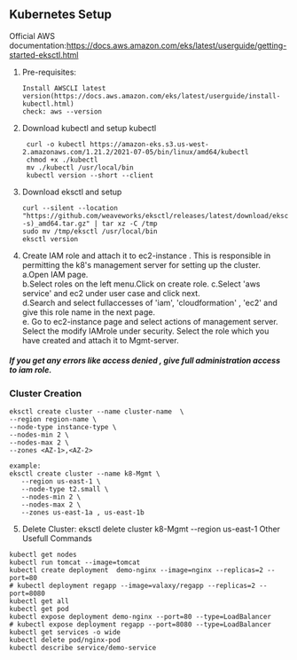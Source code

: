 ## Kubernetes Setup
Official AWS documentation:https://docs.aws.amazon.com/eks/latest/userguide/getting-started-eksctl.html

1. Pre-requisites:
   ```Setup aws ec2-instance (serves as management server)
   Install AWSCLI latest version(https://docs.aws.amazon.com/eks/latest/userguide/install-kubectl.html)
   check: aws --version
   ```
2. Download kubectl and setup kubectl
   ```
    curl -o kubectl https://amazon-eks.s3.us-west-2.amazonaws.com/1.21.2/2021-07-05/bin/linux/amd64/kubectl
    chmod +x ./kubectl
    mv ./kubectl /usr/local/bin 
    kubectl version --short --client
    ```
3. Download eksctl and setup
    ```
    curl --silent --location "https://github.com/weaveworks/eksctl/releases/latest/download/eksctl_$(uname -s)_amd64.tar.gz" | tar xz -C /tmp
    sudo mv /tmp/eksctl /usr/local/bin
    eksctl version
    ```
4. Create IAM role and attach it to ec2-instance . This is responsible in permitting the k8's management server for setting up the cluster.
  a.Open IAM page.  
  b.Select roles on the left menu.Click on create role.
  c.Select 'aws service' and ec2 under user case and click next.  
  d.Search and select fullaccesses of 'iam', 'cloudformation' , 'ec2' and give this role name in the next page.  
  e. Go to ec2-instance page and select actions of management server. Select the modify IAMrole under security. Select the role which you have created and attach it to Mgmt-server.
  ##### If you get any errors like access denied , give full administration access to iam role.

### Cluster Creation
```
eksctl create cluster --name cluster-name  \
--region region-name \
--node-type instance-type \
--nodes-min 2 \
--nodes-max 2 \ 
--zones <AZ-1>,<AZ-2>

example:
eksctl create cluster --name k8-Mgmt \
   --region us-east-1 \
   --node-type t2.small \
   --nodes-min 2 \
   --nodes-max 2 \ 
   --zones us-east-1a , us-east-1b

```
5. Delete Cluster:
   eksctl delete cluster k8-Mgmt --region us-east-1
Other Usefull Commands
```
kubectl get nodes
kubectl run tomcat --image=tomcat 
kubectl create deployment  demo-nginx --image=nginx --replicas=2 --port=80
# kubectl deployment regapp --image=valaxy/regapp --replicas=2 --port=8080
kubectl get all
kubectl get pod
kubectl expose deployment demo-nginx --port=80 --type=LoadBalancer
# kubectl expose deployment regapp --port=8080 --type=LoadBalancer
kubectl get services -o wide
kubectl delete pod/nginx-pod
kubectl describe service/demo-service
```

